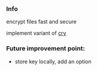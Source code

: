 ### Info

encrypt files fast and secure

implement variant of [cry](https://github.com/wille/cry)

### Future improvement point:

- store key locally, add an option